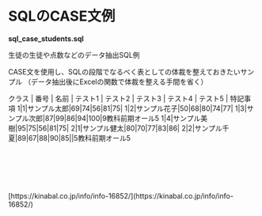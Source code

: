 # SQLのCASE文例

**sql_case_students.sql**  
  
生徒の生徒や点数などのデータ抽出SQL例
  
CASE文を使用し、SQLの段階でなるべく表としての体裁を整えておきたいサンプル
（データ抽出後にExcelの関数で体裁を整える手間を省く）
  
クラス | 番号 | 名前 | テスト1 | テスト2 | テスト3 | テスト4 | テスト5 | 特記事項
1|1|サンプル太郎|69|74|56|81|75|
1|2|サンプル花子|50|68|80|74|77|
1|3|サンプル次郎|87|99|86|94|100|9教科前期オール5
1|4|サンプル美樹|95|75|56|81|75|
2|1|サンプル健太|80|70|77|83|86|
2|2|サンプル千夏|89|67|88|90|85||5教科前期オール5
  
  
<br>
<br>
<br>
<br>
<br>
[https://kinabal.co.jp/info/info-16852/](https://kinabal.co.jp/info/info-16852/)
